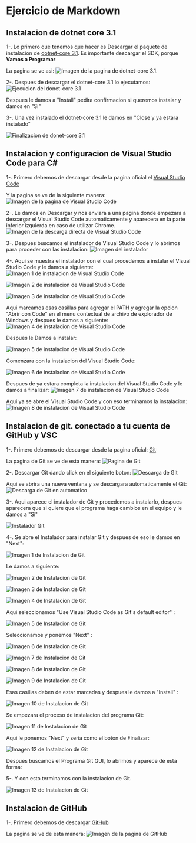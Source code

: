
# Ejercicio de Markdown

## Instalacion de dotnet core 3.1
1-. Lo primero que tenemos que hacer
es Descargar el paquete de instalacion de [dotnet-core 3.1](https://dotnet.microsoft.com/download).
Es importante descargar el SDK, porque **Vamos a Programar**

La pagina se ve asi:
![Imagen de la pagina de dotnet-core 3.1](https://github.com/BrayanLuevano/POO-Enero-Junio-2020/blob/master/Setup/img/dotnet-core%203.1.PNG).

2-. Despues de descargar el dotnet-core 3.1 lo ejecutamos:
![Ejecucion del donet-core 3.1](https://github.com/BrayanLuevano/POO-Enero-Junio-2020/blob/master/Setup/img/Instalador%20del%20dotnet-core%203.1.PNG)

Despues le damos a "Install" pedira confirmacion si queremos instalar y damos en "Si"

3-. Una vez instalado el dotnet-core 3.1 le damos en "Close y ya estara instalado"

![Finalizacion de donet-core 3.1](https://github.com/BrayanLuevano/POO-Enero-Junio-2020/blob/master/Setup/img/Finalizacion%20de%20instalacion%20de%20net%20core%203.1.PNG)

## Instalacion y configuracion de Visual Studio Code para C#
1-. Primero debemos de descargar desde la pagina oficial el [Visual Studio Code](https://code.visualstudio.com/)

Y la pagina se ve de la siguiente manera:
![Imagen de la pagina de Visual Studio Code](https://github.com/BrayanLuevano/POO-Enero-Junio-2020/blob/master/Setup/img/Pagina%20de%20Visual%20Studio%20Code.PNG)

2-. Le damos en Descargar y nos enviara a una pagina donde empezara a descargar el Visual Studio Code automaticamente y aparecera en la parte inferior izquierda en caso de utilizar Chrome.
![Imagen de la descarga directa de Visual Studio Code](https://github.com/BrayanLuevano/POO-Enero-Junio-2020/blob/master/Setup/img/Descarga%20de%20Visual%20Studio%20Code.PNG)

3-. Despues buscamos el instalador de Visual Studio Code y lo abrimos para proceder con las instalacion:
![Imagen del instalador](https://github.com/BrayanLuevano/POO-Enero-Junio-2020/blob/master/Setup/img/Instalador%20de%20Visual%20Studio%20Code.PNG)

4-. Aqui se muestra el instalador con el cual procedemos a instalar el Visual Studio Code y le damos a siguiente:
![Imagen 1 de instalacion de Visual Studio Code](https://github.com/BrayanLuevano/POO-Enero-Junio-2020/blob/master/Setup/img/Instalacion%20de%20Visual%20Studio%20Code%20Paso%201.PNG)

![Imagen 2 de instalacion de Visual Studio Code](https://github.com/BrayanLuevano/POO-Enero-Junio-2020/blob/master/Setup/img/Instalacion%20de%20Visual%20Studio%20Code%20Paso%202.PNG)

![Imagen 3 de instalacion de Visual Studio Code](https://github.com/BrayanLuevano/POO-Enero-Junio-2020/blob/master/Setup/img/Instalacion%20de%20Visual%20Studio%20Code%20Paso%203.PNG)

Aqui marcamos esas casillas para agregar el PATH y agregar la opcion "Abrir con Code" en el menu contextual de archivo de explorador de Windows y despues le damos a siguiente:
![Imagen 4 de instalacion de Visual Studio Code](https://github.com/BrayanLuevano/POO-Enero-Junio-2020/blob/master/Setup/img/Instalacion%20de%20Visual%20Studio%20Code%20Paso%204.PNG)


Despues le Damos a instalar:

![Imagen 5 de instalacion de Visual Studio Code](https://github.com/BrayanLuevano/POO-Enero-Junio-2020/blob/master/Setup/img/Instalacion%20de%20Visual%20Studio%20Code%20Paso%205.PNG)

Comenzara con la instalacion del Visual Studio Code:

![Imagen 6 de instalacion de Visual Studio Code](https://github.com/BrayanLuevano/POO-Enero-Junio-2020/blob/master/Setup/img/Instalacion%20de%20Visual%20Studio%20Code%20Paso%206.PNG)

Despues de ya estara completa la instalacion del Visual Studio Code y le damos a finalizar:
![Imagen 7 de instalacion de Visual Studio Code](https://github.com/BrayanLuevano/POO-Enero-Junio-2020/blob/master/Setup/img/Instalacion%20de%20Visual%20Studio%20Code%20Paso%207.PNG)

Aqui ya se abre el Visual Studio Code y con eso terminamos la instalacion:
![Imagen 8 de instalacion de Visual Studio Code](https://github.com/BrayanLuevano/POO-Enero-Junio-2020/blob/master/Setup/img/Instalacion%20de%20Visual%20Studio%20Code%20Paso%208.PNG)


## Instalacion de git. conectado a tu cuenta de GitHub y VSC

1-. Primero debemos de descargar desde la pagina oficial: [Git](https://git-scm.com/)

La pagina de Git se ve de esta manera:
![Pagina de Git](https://github.com/BrayanLuevano/POO-Enero-Junio-2020/blob/master/Setup/img/Pagina%20de%20Git.PNG)

2-. Descargar Git dando click en el siguiente boton:
![Descarga de Git](https://github.com/BrayanLuevano/POO-Enero-Junio-2020/blob/master/Setup/img/Descargar%20Git%20en%20ese%20boton.PNG)

Aqui se abrira una nueva ventana y se descargara automaticamente el Git:
![Descarga de Git en automatico](https://github.com/BrayanLuevano/POO-Enero-Junio-2020/blob/master/Setup/img/Aqui%20se%20descargo%20el%20Git.PNG)

3-. Aqui aparece el instalador de Git y procedemos a instalarlo, despues aparecera que si quiere que el programa haga cambios en el equipo y le damos a "Si"

![Instalador Git](https://github.com/BrayanLuevano/POO-Enero-Junio-2020/blob/master/Setup/img/Instalador%20de%20Git.PNG)

4-. Se abre el Instalador para instalar Git y despues de eso le damos en "Next":

![Imagen 1 de Instalacion de Git](https://github.com/BrayanLuevano/POO-Enero-Junio-2020/blob/master/Setup/img/Instalacion%20de%20Git%20Paso%201.PNG)

Le damos a siguiente:

![Imagen 2 de Instalacion de Git](https://github.com/BrayanLuevano/POO-Enero-Junio-2020/blob/master/Setup/img/Instalacion%20de%20Git%20Paso%202.PNG)

![Imagen 3 de Instalacion de Git](https://github.com/BrayanLuevano/POO-Enero-Junio-2020/blob/master/Setup/img/Instalacion%20de%20Git%20Paso%203.PNG)

![Imagen 4 de Instalacion de Git](https://github.com/BrayanLuevano/POO-Enero-Junio-2020/blob/master/Setup/img/Instalacion%20de%20Git%20Paso%204.PNG)

Aqui seleccionamos "Use Visual Studio Code as Git's default editor" :

![Imagen 5 de Instalacion de Git](https://github.com/BrayanLuevano/POO-Enero-Junio-2020/blob/master/Setup/img/Instalacion%20de%20Git%20Paso%205.PNG)

Seleccionamos y ponemos "Next" :

![Imagen 6 de Instalacion de Git](https://github.com/BrayanLuevano/POO-Enero-Junio-2020/blob/master/Setup/img/Instalacion%20de%20Git%20Paso%206.PNG)

![Imagen 7 de Instalacion de Git](https://github.com/BrayanLuevano/POO-Enero-Junio-2020/blob/master/Setup/img/Instalacion%20de%20Git%20Paso%207.PNG)

![Imagen 8 de Instalacion de Git](https://github.com/BrayanLuevano/POO-Enero-Junio-2020/blob/master/Setup/img/Instalacion%20de%20Git%20Paso%208.PNG)

![Imagen 9 de Instalacion de Git](https://github.com/BrayanLuevano/POO-Enero-Junio-2020/blob/master/Setup/img/Instalacion%20de%20Git%20Paso%209.PNG)

Esas casillas deben de estar marcadas y despues le damos a "Install" :

![Imagen 10 de Instalacion de Git](https://github.com/BrayanLuevano/POO-Enero-Junio-2020/blob/master/Setup/img/Instalacion%20de%20Git%20Paso%2010.PNG)

Se empezara el proceso de instalacion del programa Git: 

![Imagen 11 de Instalacion de Git](https://github.com/BrayanLuevano/POO-Enero-Junio-2020/blob/master/Setup/img/Instalacion%20de%20Git%20Paso%2011.PNG)

Aqui le ponemos "Next" y seria como el boton de Finalizar: 

![Imagen 12 de Instalacion de Git](https://github.com/BrayanLuevano/POO-Enero-Junio-2020/blob/master/Setup/img/Instalacion%20de%20Git%20Paso%2012.PNG)

Despues buscamos el Programa Git GUI, lo abrimos y aparece de esta forma:

5-. Y con esto terminamos con la instalacion de Git.

![Imagen 13 de Instalacion de Git](https://github.com/BrayanLuevano/POO-Enero-Junio-2020/blob/master/Setup/img/Instalacion%20de%20Git%20Paso%2013.PNG)

## Instalacion de GitHub

1-. Primero debemos de descargar [GitHub](https://desktop.github.com/)

La pagina se ve de esta manera: 
![Imagen de la pagina de GitHub]()




